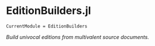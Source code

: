 # EditionBuilders.jl

```@meta
CurrentModule = EditionBuilders
```

*Build univocal editions from multivalent source documents.*
